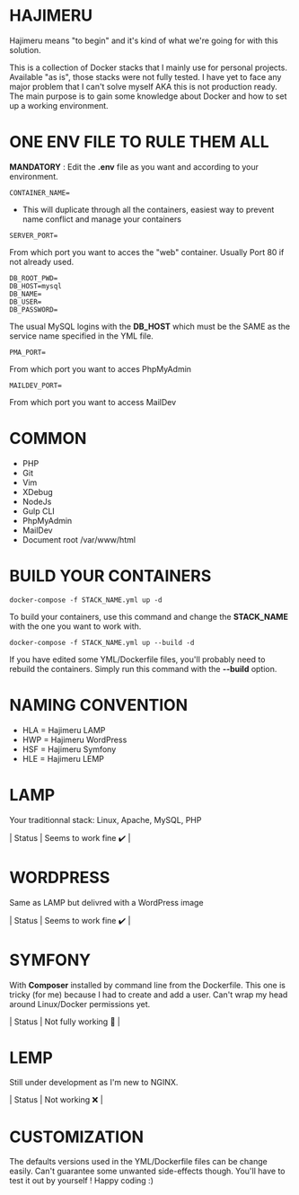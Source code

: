 # HAJIMERU
Hajimeru means "to begin" and it's kind of what we're going for with this solution.

This is a collection of Docker stacks that I mainly use for personal projects. Available "as is", those stacks were not fully tested. I have yet to face any major problem that I can't solve myself AKA this is not production ready. The main purpose is to gain some knowledge about Docker and how to set up a working environment.

# ONE ENV FILE TO RULE THEM ALL
**MANDATORY** : Edit the **.env** file as you want and according to your environment.
```
CONTAINER_NAME=
```
- This will duplicate through all the containers, easiest way to prevent name conflict and manage your containers

```
SERVER_PORT=
```
From which port you want to acces the "web" container. Usually Port 80 if not already used.

```
DB_ROOT_PWD=
DB_HOST=mysql
DB_NAME=
DB_USER=
DB_PASSWORD=
```
The usual MySQL logins with the **DB_HOST** which must be the SAME as the service name specified in the YML file.

```
PMA_PORT=
```
From which port you want to acces PhpMyAdmin

```
MAILDEV_PORT=
```
From which port you want to access MailDev

# COMMON
- PHP
- Git
- Vim
- XDebug
- NodeJs
- Gulp CLI
- PhpMyAdmin
- MailDev
- Document root /var/www/html

# BUILD YOUR CONTAINERS
```
docker-compose -f STACK_NAME.yml up -d
```
To build your containers, use this command and change the **STACK_NAME** with the one you want to work with.
```
docker-compose -f STACK_NAME.yml up --build -d
```
If you have edited some YML/Dockerfile files, you'll probably need to rebuild the containers. Simply run this command with the **--build** option.

# NAMING CONVENTION
- HLA = Hajimeru LAMP
- HWP = Hajimeru WordPress
- HSF = Hajimeru Symfony
- HLE = Hajimeru LEMP

# LAMP
Your traditionnal stack: Linux, Apache, MySQL, PHP

| Status | Seems to work fine :heavy_check_mark: |

# WORDPRESS
Same as LAMP but delivred with a WordPress image

| Status | Seems to work fine :heavy_check_mark: |

# SYMFONY 
With **Composer** installed by command line from the Dockerfile. This one is tricky (for me) because I had to create and add a user. Can't wrap my head around Linux/Docker permissions yet.

| Status | Not fully working :no_entry_sign: |

# LEMP
Still under development as I'm new to NGINX.

| Status | Not working :x: |

# CUSTOMIZATION
The defaults versions used in the YML/Dockerfile files can be change easily. Can't guarantee some unwanted side-effects though. You'll have to test it out by yourself ! Happy coding :)